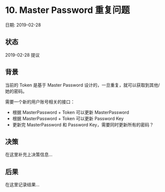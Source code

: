 # 10. Master Password 重复问题

日期: 2019-02-28

## 状态

2019-02-28 提议

## 背景

当前的 Token 是基于 Master Password 设计的，一旦重复，就可以获取到其他/她的密码。

需要一个新的用户账号相关的接口：

 - 根据 MasterPassword + Token 可以更新 MasterPassword
 - 根据 MasterPassword + Token 可以更新 Password Key
 - 更新完 MasterPassword 和 Password Key，需要同时更新所有的密码？

## 决策

在这里补充上决策信息...

## 后果

在这里记录结果...
